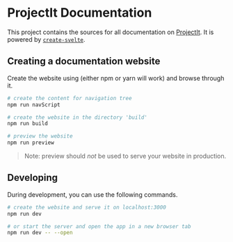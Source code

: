 # ProjectIt Documentation

This project contains the sources for all documentation on [ProjectIt](https://github.com/projectit-org/ProjectIt). It is powered by [`create-svelte`](https://github.com/sveltejs/kit/tree/master/packages/create-svelte).

## Creating a documentation website

Create the website using (either npm or yarn will work) and browse through it.

```bash
# create the content for navigation tree
npm run navScript

# create the website in the directory 'build'
npm run build

# preview the website
npm run preview
```
> Note: preview should _not_ be used to serve your website in production.
## Developing

During development, you can use the following commands.
```bash
# create the website and serve it on localhost:3000
npm run dev

# or start the server and open the app in a new browser tab
npm run dev -- --open
```
